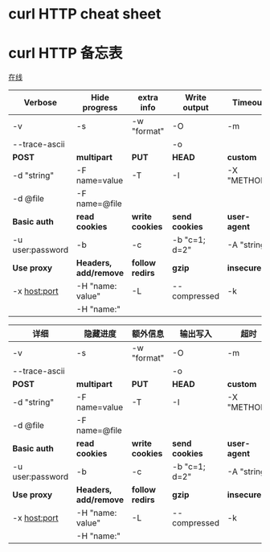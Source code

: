 # curl HTTP cheat sheet

# curl HTTP 备忘表

[在线](https://curl.github.io/curl-cheat-sheet/http-sheet.html)

| Verbose              | Hide progress           | extra info        | Write output     | Timeout
|----------------------|-------------------------|-------------------|------------------|--------------
| -v                   | -s                      | -w "format"       | -O               | -m <secs>
| --trace-ascii <file> |                         |                   | -o <file>        |
| **POST**             | **multipart**           | **PUT**           | **HEAD**         | **custom**
| -d "string"          | -F name=value           | -T <file>         | -I               | -X "METHOD"
| -d @file             | -F name=@file           |                   |                  |
| **Basic auth**       | **read cookies**        | **write cookies** | **send cookies** | **user-agent**
| -u user:password     | -b <file>               | -c <file>         | -b "c=1; d=2"    | -A "string"
| **Use proxy**        | **Headers, add/remove** | **follow redirs** | **gzip**         | **insecure**
| -x <host:port>       | -H "name: value"        | -L                | --compressed     | -k
|                      | -H "name:"              |                   |                  |


| 详细                 | 隐藏进度                 | 额外信息           | 输出写入         | 超时
|----------------------|-------------------------|-------------------|------------------|--------------
| -v                   | -s                      | -w "format"       | -O               | -m <secs>
| --trace-ascii <file> |                         |                   | -o <file>        |
| **POST**             | **multipart**           | **PUT**           | **HEAD**         | **custom**
| -d "string"          | -F name=value           | -T <file>         | -I               | -X "METHOD"
| -d @file             | -F name=@file           |                   |                  |
| **Basic auth**       | **read cookies**        | **write cookies** | **send cookies** | **user-agent**
| -u user:password     | -b <file>               | -c <file>         | -b "c=1; d=2"    | -A "string"
| **Use proxy**        | **Headers, add/remove** | **follow redirs** | **gzip**         | **insecure**
| -x <host:port>       | -H "name: value"        | -L                | --compressed     | -k
|                      | -H "name:"              |                   |                  |

